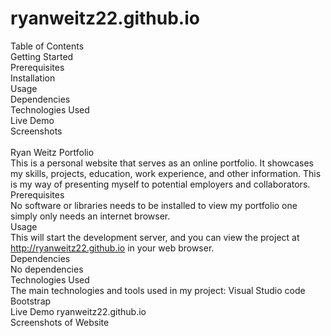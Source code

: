 # ryanweitz22.github.io
Table of Contents <br>
Getting Started<br>
Prerequisites<br>
Installation<br>
Usage<br>
Dependencies<br>
Technologies Used<br>
Live Demo<br>
Screenshots<br>
<br>
Ryan Weitz Portfolio<br>
This is a personal website that serves as an online portfolio. It showcases my skills, projects, education, work experience, and other information. This is my way of presenting myself to potential employers and collaborators.
<br>
Prerequisites<br>
No software or libraries needs to be installed to view my portfolio one simply only needs an internet browser.
<br>
Usage<br>
This will start the development server, and you can view the project at http://ryanweitz22.github.io in your web browser.
<br>
Dependencies<br>
No dependencies
<br>
Technologies Used<br>
The main technologies and tools used in my project:
Visual Studio code
Bootstrap
<br>
Live Demo
ryanweitz22.github.io
<br>
Screenshots of Website
